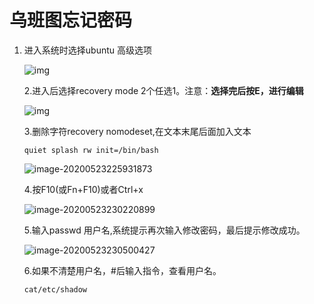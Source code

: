 # 乌班图忘记密码

1. 进入系统时选择ubuntu 高级选项

   ![img](file:///C:\Users\lenovo\AppData\Local\Temp\ksohtml2924\wps1.jpg)

   2.进入后选择recovery mode 2个任选1。注意：**选择完后按E，进行编辑**

   ![img](file:///C:\Users\lenovo\AppData\Local\Temp\ksohtml2924\wps2.jpg)

   3.删除字符recovery nomodeset,在文本末尾后面加入文本

   ```text
   quiet splash rw init=/bin/bash
   ```

   ![image-20200523225931873](C:\Users\lenovo\AppData\Roaming\Typora\typora-user-images\image-20200523225931873.png)

   4.按F10(或Fn+F10)或者Ctrl+x

   ![image-20200523230220899](C:\Users\lenovo\AppData\Roaming\Typora\typora-user-images\image-20200523230220899.png)

   5.输入passwd 用户名,系统提示再次输入修改密码，最后提示修改成功。

   ![image-20200523230500427](C:\Users\lenovo\AppData\Roaming\Typora\typora-user-images\image-20200523230500427.png)

   6.如果不清楚用户名，#后输入指令，查看用户名。

   ```text
   cat/etc/shadow
   ```

   